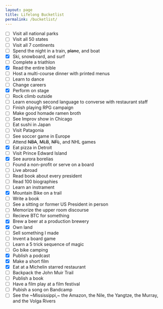 ```yaml
---
layout: page
title: Lifelong Bucketlist
permalink: /bucketlist/
---
```


- [ ] Visit all national parks
- [ ] Visit all 50 states
- [ ] Visit all 7 continents
- [ ] Spend the night in a train, ~~plane~~, and boat
- [X] Ski, snowboard, and surf
- [ ] Complete a triathlon
- [X] Read the entire bible
- [ ] Host a multi-course dinner with printed menus
- [ ] Learn to dance
- [ ] Change careers
- [X] Perform on stage
- [ ] Rock climb outside
- [ ] Learn enough second language to converse with restaurant staff
- [ ] Finish playing RPG campaign
- [ ] Make good homade ramen broth
- [ ] See Improv show in Chicago
- [ ] Eat sushi in Japan
- [ ] Visit Patagonia
- [ ] See soccer game in Europe
- [ ] Attend ~~NBA~~, ~~MLB~~, ~~NFL~~, and NHL games
- [X] Eat pizza in Detroit
- [ ] Visit Prince Edward Island
- [X] See aurora borelias
- [ ] Found a non-profit or serve on a board
- [ ] Live abroad
- [ ] Read book about every president
- [ ] Read 100 biographies
- [ ] Learn an instrament
- [X] Mountain Bike on a trail
- [ ] Write a book
- [ ] See a sitting or former US President in person
- [ ] Memorize the upper room discourse
- [ ] Recieve BTC for something
- [X] Brew a beer at a production brewery
- [X] Own land
- [ ] Sell something I made
- [ ] Invent a board game
- [ ] Learn a 5 trick sequence of magic
- [ ] Go bike camping
- [X] Publish a podcast
- [X] Make a short film
- [X] Eat at a Michelin starred restaurant
- [ ] Backpack the John Muir Trail
- [ ] Publish a book
- [ ] Have a film play at a film festival 
- [ ] Pubish a song on Bandcamp
- [ ] See the ~Mississippi,~ the Amazon, the Nile, the Yangtze, the Murray, and the Volga Rivers
